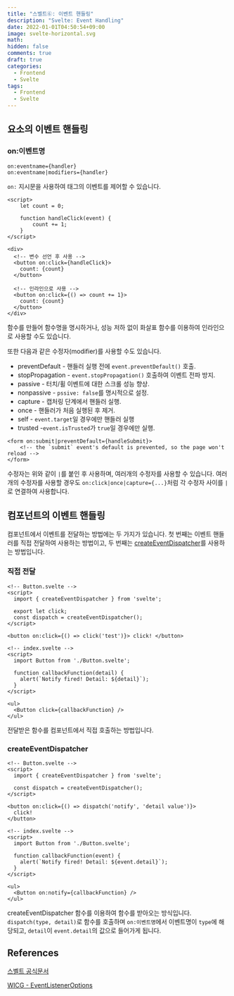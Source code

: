 ```yaml
---
title: "스벨트⑥: 이벤트 핸들링"
description: "Svelte: Event Handling"
date: 2022-01-01T04:50:54+09:00
image: svelte-horizontal.svg
math:
hidden: false
comments: true
draft: true
categories:
  - Frontend
  - Svelte
tags:
  - Frontend
  - Svelte
---
```


## 요소의 이벤트 핸들링

### on:이벤트명

```svelte
on:eventname={handler}
on:eventname|modifiers={handler}
```

`on:` 지시문을 사용하여 태그의 이벤트를 제어할 수 있습니다.

```svelte
<script>
	let count = 0;

	function handleClick(event) {
		count += 1;
	}
</script>

<div>
  <!-- 변수 선언 후 사용 -->
  <button on:click={handleClick}>
    count: {count}
  </button>

  <!-- 인라인으로 사용 -->
  <button on:click={() => count += 1}>
    count: {count}
  </button>
</div>
```

함수를 만들어 함수명을 명시하거나, 성능 저하 없이 화살표 함수를 이용하여 인라인으로 사용할 수도 있습니다.

또한 다음과 같은 수정자(modifier)를 사용할 수도 있습니다.

- preventDefault - 핸들러 실행 전에 `event.preventDefault()` 호출.
- stopPropagation - `event.stopPropagation()` 호출하여 이벤트 전파 방지.
- passive - 터치/휠 이벤트에 대한 스크롤 성능 향상.
- nonpassive - `pssive: false`를 명시적으로 설정.
- capture - 캡처링 단계에서 핸들러 실행.
- once - 핸들러가 처음 실행된 후 제거.
- self - `event.target`일 경우에만 핸들러 실행
- trusted -`event.isTrusted`가 `true`일 경우에만 실행.

```svelte
<form on:submit|preventDefault={handleSubmit}>
    <!-- the `submit` event's default is prevented, so the page won't reload -->
</form>
```

수정자는 위와 같이 `|`를 붙인 후 사용하며, 여러개의 수정자를 사용할 수 있습니다. 여러개의 수정자를 사용할 경우도 `on:click|once|capture={...}`처럼 각 수정자 사이를 `|`로 연결하여 사용합니다.

## 컴포넌트의 이벤트 핸들링

컴포넌트에서 이벤트를 전달하는 방법에는 두 가지가 있습니다. 첫 번째는 이벤트 핸들러를 직접 전달하여 사용하는 방법이고, 두 번째는 [createEventDispatcher](https://svelte.dev/docs#run-time-svelte-createeventdispatcher)를 사용하는 방법입니다.

### 직접 전달

```svelte
<!-- Button.svelte -->
<script>
  import { createEventDispatcher } from 'svelte';

  export let click;
  const dispatch = createEventDispatcher();
</script>

<button on:click={() => click('test')}> click! </button>
```

```svelte
<!-- index.svelte -->
<script>
  import Button from './Button.svelte';

  function callbackFunction(detail) {
    alert(`Notify fired! Detail: ${detail}`);
  }
</script>

<ul>
  <Button click={callbackFunction} />
</ul>
```

전달받은 함수를 컴포넌트에서 직접 호출하는 방법입니다.

### createEventDispatcher

```svelte
<!-- Button.svelte -->
<script>
  import { createEventDispatcher } from 'svelte';

  const dispatch = createEventDispatcher();
</script>

<button on:click={() => dispatch('notify', 'detail value')}>
  click!
</button>
```

```svelte
<!-- index.svelte -->
<script>
  import Button from './Button.svelte';

  function callbackFunction(event) {
    alert(`Notify fired! Detail: ${event.detail}`);
  }
</script>

<ul>
  <Button on:notify={callbackFunction} />
</ul>
```

createEventDispatcher 함수를 이용하여 함수를 받아오는 방식입니다. `dispatch(type, detail)`로 함수를 호출하며 `on:이벤트명`에서 이벤트명이 `type`에 해당되고, `detail`이 `event.detail`의 값으로 들어가게 됩니다.

## References

[스벨트 공식문서](https://svelte.dev/docs#template-syntax-element-directives)

[WICG - EventListenerOptions](https://github.com/WICG/EventListenerOptions/blob/gh-pages/explainer.md#eventlisteneroptions)
